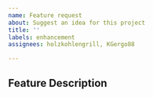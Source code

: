 ```yaml
---
name: Feature request
about: Suggest an idea for this project
title: ''
labels: enhancement
assignees: holzkohlengrill, KGergo88

---
```


## Feature Description
<!-- What problem does it solve? -->

<!-- Absolutely describe your changes regardless of what problem you solved nor how complex your changes are. Keep the following points in mind: -->
<!--     * What is your motivation to do to this change? -->
<!--     * How will it affect end-user? -->
<!--     * Evaluate your contribution objectively. What are pro's, con's? -->
<!--     * One contribution should solve only one problem. If not split it. -->
<!--     * Your description should be self-explanatory (avoiding external resources). -->
